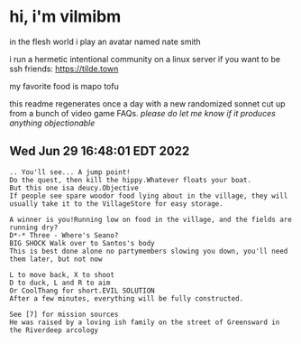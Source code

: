 # hi, i'm vilmibm

in the flesh world i play an avatar named nate smith

i run a hermetic intentional community on a linux server if you want to be ssh friends: https://tilde.town

my favorite food is mapo tofu

this readme regenerates once a day with a new randomized sonnet cut up from a bunch of video game FAQs.
_please do let me know if it produces anything objectionable_

## Wed Jun 29 16:48:01 EDT 2022

    .. You'll see... A jump point!
    Do the quest, then kill the hippy.Whatever floats your boat.
    But this one isa deucy.Objective
    If people see spare woodor food lying about in the village, they will usually take it to the VillageStore for easy storage.
    
    A winner is you!Running low on food in the village, and the fields are running dry?
    D*-* Three - Where's Seano?
    BIG SHOCK Walk over to Santos's body
    This is best done alone no partymembers slowing you down, you'll need them later, but not now
    
    L to move back, X to shoot
    D to duck, L and R to aim
    Or CoolThang for short.EVIL SOLUTION
    After a few minutes, everything will be fully constructed.
    
    See [7] for mission sources
    He was raised by a loving ish family on the street of Greensward in the Riverdeep arcology
